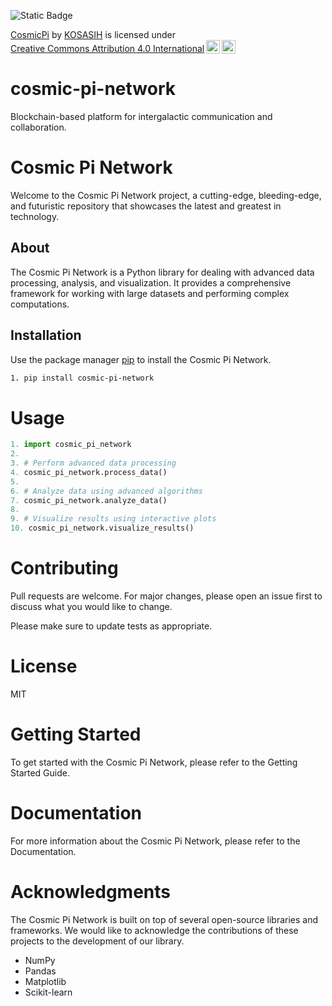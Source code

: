 ![Static Badge](https://img.shields.io/badge/Cosmic-Pi-gold)

<p xmlns:cc="http://creativecommons.org/ns#" xmlns:dct="http://purl.org/dc/terms/"><a property="dct:title" rel="cc:attributionURL" href="https://github.com/KOSASIH/cosmic-pi-network">CosmicPi</a> by <a rel="cc:attributionURL dct:creator" property="cc:attributionName" href="https://www.linkedin.com/in/kosasih-81b46b5a?trk=contact-info">KOSASIH</a> is licensed under <a href="https://creativecommons.org/licenses/by/4.0/?ref=chooser-v1" target="_blank" rel="license noopener noreferrer" style="display:inline-block;">Creative Commons Attribution 4.0 International<img style="height:22px!important;margin-left:3px;vertical-align:text-bottom;" src="https://mirrors.creativecommons.org/presskit/icons/cc.svg?ref=chooser-v1" alt=""><img style="height:22px!important;margin-left:3px;vertical-align:text-bottom;" src="https://mirrors.creativecommons.org/presskit/icons/by.svg?ref=chooser-v1" alt=""></a></p>

# cosmic-pi-network
Blockchain-based platform for intergalactic communication and collaboration.

# Cosmic Pi Network

Welcome to the Cosmic Pi Network project, a cutting-edge, bleeding-edge, and futuristic repository that showcases the latest and greatest in technology.

## About

The Cosmic Pi Network is a Python library for dealing with advanced data processing, analysis, and visualization. It provides a comprehensive framework for working with large datasets and performing complex computations.

## Installation

Use the package manager [pip](https://pip.pypa.io/en/stable/) to install the Cosmic Pi Network.

```bash
1. pip install cosmic-pi-network
```

# Usage 

```python
1. import cosmic_pi_network
2. 
3. # Perform advanced data processing
4. cosmic_pi_network.process_data()
5. 
6. # Analyze data using advanced algorithms
7. cosmic_pi_network.analyze_data()
8. 
9. # Visualize results using interactive plots
10. cosmic_pi_network.visualize_results()
```

# Contributing

Pull requests are welcome. For major changes, please open an issue first to discuss what you would like to change.

Please make sure to update tests as appropriate.

# License

MIT

# Getting Started

To get started with the Cosmic Pi Network, please refer to the Getting Started Guide.

# Documentation

For more information about the Cosmic Pi Network, please refer to the Documentation.

# Acknowledgments

The Cosmic Pi Network is built on top of several open-source libraries and frameworks. We would like to acknowledge the contributions of these projects to the development of our library.

- NumPy
- Pandas
- Matplotlib
- Scikit-learn
